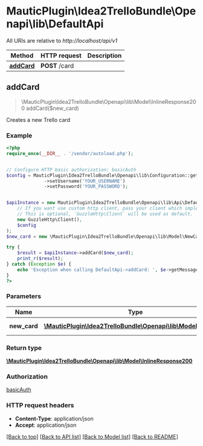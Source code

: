 # MauticPlugin\Idea2TrelloBundle\Openapi\lib\DefaultApi

All URIs are relative to *http://localhost/api/v1*

Method | HTTP request | Description
------------- | ------------- | -------------
[**addCard**](DefaultApi.md#addCard) | **POST** /card | 



## addCard

> \MauticPlugin\Idea2TrelloBundle\Openapi\lib\Model\InlineResponse200 addCard($new_card)



Creates a new Trello card

### Example

```php
<?php
require_once(__DIR__ . '/vendor/autoload.php');


// Configure HTTP basic authorization: basicAuth
$config = MauticPlugin\Idea2TrelloBundle\Openapi\lib\Configuration::getDefaultConfiguration()
              ->setUsername('YOUR_USERNAME')
              ->setPassword('YOUR_PASSWORD');


$apiInstance = new MauticPlugin\Idea2TrelloBundle\Openapi\lib\Api\DefaultApi(
    // If you want use custom http client, pass your client which implements `GuzzleHttp\ClientInterface`.
    // This is optional, `GuzzleHttp\Client` will be used as default.
    new GuzzleHttp\Client(),
    $config
);
$new_card = new \MauticPlugin\Idea2TrelloBundle\Openapi\lib\Model\NewCard(); // \MauticPlugin\Idea2TrelloBundle\Openapi\lib\Model\NewCard | Card to be added

try {
    $result = $apiInstance->addCard($new_card);
    print_r($result);
} catch (Exception $e) {
    echo 'Exception when calling DefaultApi->addCard: ', $e->getMessage(), PHP_EOL;
}
?>
```

### Parameters


Name | Type | Description  | Notes
------------- | ------------- | ------------- | -------------
 **new_card** | [**\MauticPlugin\Idea2TrelloBundle\Openapi\lib\Model\NewCard**](../Model/NewCard.md)| Card to be added |

### Return type

[**\MauticPlugin\Idea2TrelloBundle\Openapi\lib\Model\InlineResponse200**](../Model/InlineResponse200.md)

### Authorization

[basicAuth](../../README.md#basicAuth)

### HTTP request headers

- **Content-Type**: application/json
- **Accept**: application/json

[[Back to top]](#) [[Back to API list]](../../README.md#documentation-for-api-endpoints)
[[Back to Model list]](../../README.md#documentation-for-models)
[[Back to README]](../../README.md)

